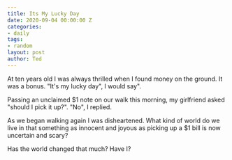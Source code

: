 ```yaml
---
title: Its My Lucky Day
date: 2020-09-04 00:00:00 Z
categories:
- daily
tags:
- random
layout: post
author: Ted
---
```


At ten years old I was always thrilled when I found money on the ground. It was a bonus. "It's my lucky day", I would say".

Passing an unclaimed $1 note on our walk this morning, my girlfriend asked "should I pick it up?". "No", I replied.

As we began walking again I was disheartened. What kind of world do we live in that something as innocent and joyous as picking up a $1 bill is now uncertain and scary?

Has the world changed that much? Have I?
